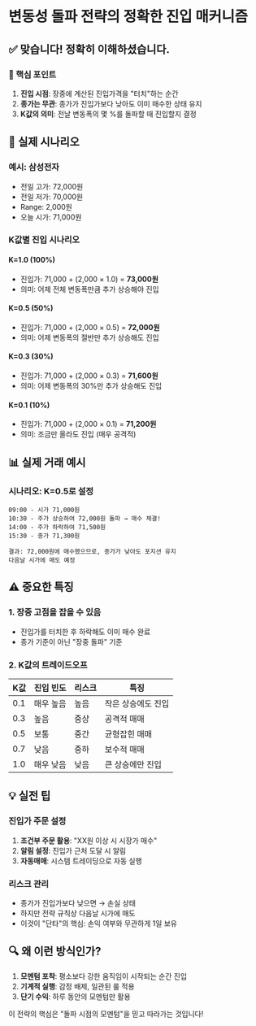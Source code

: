 # 변동성 돌파 전략의 정확한 진입 매커니즘

## ✅ 맞습니다! 정확히 이해하셨습니다.

### 📌 핵심 포인트

1. **진입 시점**: 장중에 계산된 진입가격을 "터치"하는 순간
2. **종가는 무관**: 종가가 진입가보다 낮아도 이미 매수한 상태 유지
3. **K값의 의미**: 전날 변동폭의 몇 %를 돌파할 때 진입할지 결정

## 🎯 실제 시나리오

### 예시: 삼성전자
- 전일 고가: 72,000원
- 전일 저가: 70,000원  
- Range: 2,000원
- 오늘 시가: 71,000원

### K값별 진입 시나리오

#### K=1.0 (100%)
- 진입가: 71,000 + (2,000 × 1.0) = **73,000원**
- 의미: 어제 전체 변동폭만큼 추가 상승해야 진입

#### K=0.5 (50%)
- 진입가: 71,000 + (2,000 × 0.5) = **72,000원**
- 의미: 어제 변동폭의 절반만 추가 상승해도 진입

#### K=0.3 (30%)
- 진입가: 71,000 + (2,000 × 0.3) = **71,600원**
- 의미: 어제 변동폭의 30%만 추가 상승해도 진입

#### K=0.1 (10%)
- 진입가: 71,000 + (2,000 × 0.1) = **71,200원**
- 의미: 조금만 올라도 진입 (매우 공격적)

## 📊 실제 거래 예시

### 시나리오: K=0.5로 설정
```
09:00 - 시가 71,000원
10:30 - 주가 상승하여 72,000원 돌파 → 매수 체결!
14:00 - 주가 하락하여 71,500원
15:30 - 종가 71,300원

결과: 72,000원에 매수했으므로, 종가가 낮아도 포지션 유지
다음날 시가에 매도 예정
```

## ⚠️ 중요한 특징

### 1. 장중 고점을 잡을 수 있음
- 진입가를 터치한 후 하락해도 이미 매수 완료
- 종가 기준이 아닌 "장중 돌파" 기준

### 2. K값의 트레이드오프
| K값 | 진입 빈도 | 리스크 | 특징 |
|-----|----------|--------|------|
| 0.1 | 매우 높음 | 높음 | 작은 상승에도 진입 |
| 0.3 | 높음 | 중상 | 공격적 매매 |
| 0.5 | 보통 | 중간 | 균형잡힌 매매 |
| 0.7 | 낮음 | 중하 | 보수적 매매 |
| 1.0 | 매우 낮음 | 낮음 | 큰 상승에만 진입 |

## 💡 실전 팁

### 진입가 주문 설정
1. **조건부 주문 활용**: "XX원 이상 시 시장가 매수"
2. **알림 설정**: 진입가 근처 도달 시 알림
3. **자동매매**: 시스템 트레이딩으로 자동 실행

### 리스크 관리
- 종가가 진입가보다 낮으면 → 손실 상태
- 하지만 전략 규칙상 다음날 시가에 매도
- 이것이 "단타"의 핵심: 손익 여부와 무관하게 1일 보유

## 🔍 왜 이런 방식인가?

1. **모멘텀 포착**: 평소보다 강한 움직임이 시작되는 순간 진입
2. **기계적 실행**: 감정 배제, 일관된 룰 적용
3. **단기 수익**: 하루 동안의 모멘텀만 활용

이 전략의 핵심은 "돌파 시점의 모멘텀"을 믿고 따라가는 것입니다!